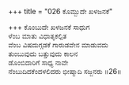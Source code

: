 +++
title = "026 ಕೊಮ್ಬುದೇ ಖಳಜನಕೆ"

+++
ಕೊಂಬುದೇ ಖಳಜನಕೆ ಸಾಧುಗ  
ಳೆಂಬ ಮಾತು ವಿಧಾತೃಕಲ್ಪಿತ  
ವೆಂಬ ವಿಷದುಗ್ಗಡಕೆ ಗಾರುಡವೇನ ಮಾಡುವದು  
ತುಂಬುವುದು ಬತ್ತುವುದು ಕಾಲನ  
ಡೊಂಬಿದಾರಿಗೆ ಸಾಧ್ಯ ನಾವೇ   
ನೆಂಬುದಿದಕೆಂದಳಲಿದರು ಭೀಷ್ಮಾದಿ ಸಜ್ಜನರು    ॥26॥